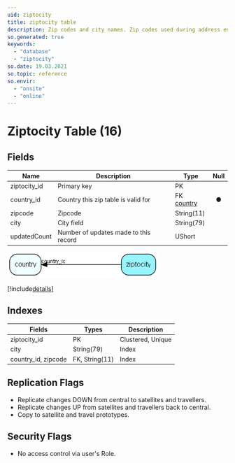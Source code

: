 ```yaml
---
uid: ziptocity
title: ziptocity table
description: Zip codes and city names. Zip codes used during address entry. You will find more information about addressformat on http://techdoc.superoffice.com 
so.generated: true
keywords:
  - "database"
  - "ziptocity"
so.date: 19.03.2021
so.topic: reference
so.envir:
  - "onsite"
  - "online"
---
```


# Ziptocity Table (16)

## Fields

| Name | Description | Type | Null |
|------|-------------|------|:----:|
|ziptocity\_id|Primary key|PK| |
|country\_id|Country this zip table is valid for|FK [country](country.md)|&#x25CF;|
|zipcode|Zipcode|String(11)| |
|city|City field|String(79)| |
|updatedCount|Number of updates made to this record|UShort| |


![ziptocity table relationship diagram](media\ziptocity.png)

[!include[details](./includes/ziptocity.md)]

## Indexes

| Fields | Types | Description |
|--------|-------|-------------|
|ziptocity\_id |PK |Clustered, Unique |
|city |String(79) |Index |
|country\_id, zipcode |FK, String(11) |Index |

## Replication Flags

* Replicate changes DOWN from central to satellites and travellers.
* Replicate changes UP from satellites and travellers back to central.
* Copy to satellite and travel prototypes.

## Security Flags

* No access control via user's Role.

